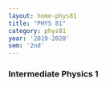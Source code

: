 ```yaml
---
layout: home-phys81
title: "PHYS 81"
category: phys81
year: '2019-2020'
sem: '2nd'
---
```

### Intermediate Physics 1